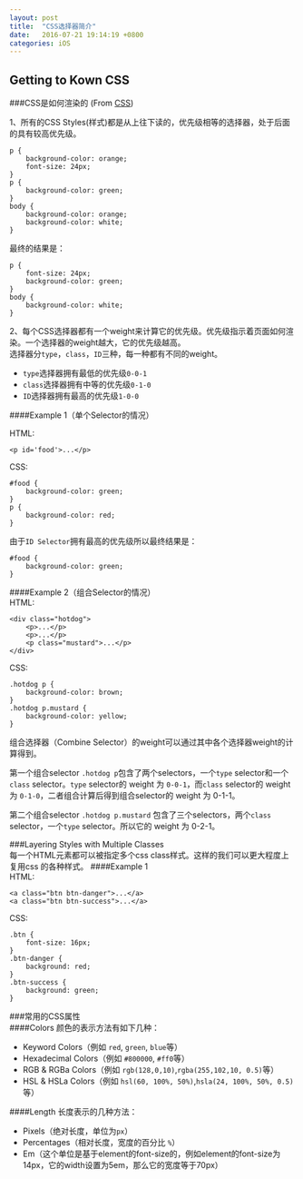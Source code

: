 ```yaml
---
layout: post
title:  "CSS选择器简介"
date:   2016-07-21 19:14:19 +0800
categories: iOS
---
```


## Getting to Kown CSS
###CSS是如何渲染的
(From [CSS](http://learn.shayhowe.com/html-css/getting-to-know-css/))   

1、所有的CSS Styles(样式)都是从上往下读的，优先级相等的选择器，处于后面的具有较高优先级。   
  	
  	p {
		background-color: orange;
		font-size: 24px;
	}
	p {
		background-color: green;
	}
	body {
		background-color: orange;
		background-color: white;
	}
	
最终的结果是：

	p {
		font-size: 24px;
		background-color: green;
	}
	body {
		background-color: white;
	}

2、每个CSS选择器都有一个weight来计算它的优先级。优先级指示着页面如何渲染。一个选择器的weight越大，它的优先级越高。  
选择器分`type`，`class`，`ID`三种，每一种都有不同的weight。  
 
-	`type`选择器拥有最低的优先级`0-0-1`   
-	`class`选择器拥有中等的优先级`0-1-0`   
-	`ID`选择器拥有最高的优先级`1-0-0`    

####Example 1（单个Selector的情况）

HTML:

	<p id='food'>...</p>
		
CSS:
		
	#food {
		background-color: green;
	}
	p {
		background-color: red;
	}

由于`ID Selector`拥有最高的优先级所以最终结果是：
		
	#food {
		background-color: green;
	}
			
####Example 2（组合Selector的情况）   
HTML:
			
	<div class="hotdog">
		<p>...</p>
		<p>...</p>
		<p class="mustard">...</p>
	</div>

CSS:   

	.hotdog p {
		background-color: brown;
	}
	.hotdog p.mustard {
		background-color: yellow;
	}

组合选择器（Combine Selector）的weight可以通过其中各个选择器weight的计算得到。   

第一个组合selector `.hotdog p`包含了两个selectors，一个`type` selector和一个`class` selector。`type` selector的 weight 为 `0-0-1`，而`class` selector的 weight 为 `0-1-0`，二者组合计算后得到组合selector的 weight 为 0-1-1。   

第二个组合selector `.hotdog p.mustard` 包含了三个selectors，两个`class` selector，一个`type` selector。所以它的 weight 为 0-2-1。   

   
###Layering Styles with Multiple Classes   
每一个HTML元素都可以被指定多个css class样式。这样的我们可以更大程度上复用css 的各种样式。
####Example 1   
HTML:   
	
	<a class="btn btn-danger">...</a>
	<a class="btn btn-success">...</a>   

CSS:

	.btn {
		font-size: 16px;
	}
	.btn-danger {
		background: red;
	}
	.btn-success {
		background: green;
	}



###常用的CSS属性   
####Colors
颜色的表示方法有如下几种：   

*	Keyword Colors（例如 `red`, `green`, `blue`等）
*	Hexadecimal Colors（例如 `#800000`, `#ff0`等）
*	RGB & RGBa Colors（例如 `rgb(128,0,10)`,`rgba(255,102,10, 0.5)`等）
*	HSL & HSLa Colors（例如 `hsl(60, 100%, 50%)`,`hsla(24, 100%, 50%, 0.5)`等）

####Length 
长度表示的几种方法：   

*	Pixels（绝对长度，单位为`px`）
*	Percentages（相对长度，宽度的百分比 `%`）
*	Em（这个单位是基于element的font-size的，例如element的font-size为14px，它的width设置为5em，那么它的宽度等于70px）


